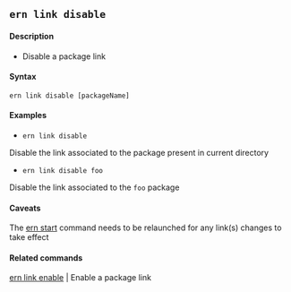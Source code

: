 ## `ern link disable`

#### Description

* Disable a package link

#### Syntax

`ern link disable [packageName]`

#### Examples

- `ern link disable`

Disable the link associated to the package present in current directory

- `ern link disable foo`

Disable the link associated to the `foo` package

#### Caveats

The [ern start] command needs to be relaunched for any link(s) changes to take effect

#### Related commands

[ern link enable] | Enable a package link

[ern start]: ../start.md
[ern link enable]: ./enable.md
